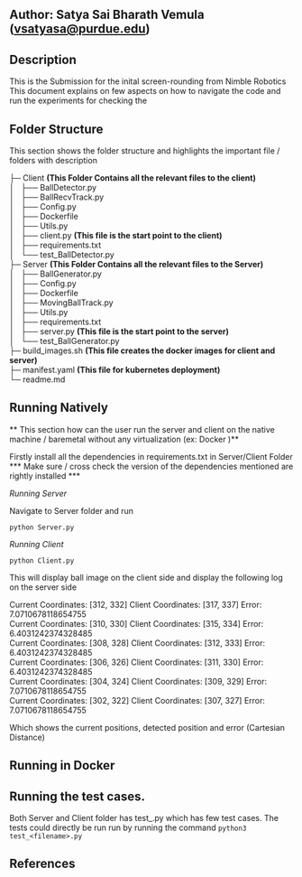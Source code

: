## Author: Satya Sai Bharath Vemula (vsatyasa@purdue.edu)


## Description

This is the Submission for the inital screen-rounding from Nimble Robotics
This document explains on few aspects on how to navigate the code and run the experiments for checking the 


## Folder Structure

This section shows the folder structure and highlights the important file / folders with description

├─ Client **(This Folder Contains all the relevant files to the client)** <br>
│   ├── BallDetector.py <br>
│   ├── BallRecvTrack.py <br>
│   ├── Config.py <br>
│   ├── Dockerfile <br>
│   ├── Utils.py <br>
│   ├── client.py **(This file is the start point to the client)** <br>
│   ├── requirements.txt <br>
│   └── test_BallDetector.py <br>
├─ Server **(This Folder Contains all the relevant files to the Server)** <br>
│   ├── BallGenerator.py <br>
│   ├── Config.py <br>
│   ├── Dockerfile <br>
│   ├── MovingBallTrack.py <br>
│   ├── Utils.py <br>
│   ├── requirements.txt <br>
│   ├── server.py **(This file is the start point to the server)** <br>
│   └── test_BallGenerator.py <br>
├─ build_images.sh **(This file creates the docker images for client and server)** <br>
├─ manifest.yaml  **(This file for kubernetes deployment)** <br>
└─ readme.md <br>


## Running Natively

** This section how can the user run the server and client on the native machine / baremetal without any virtualization (ex: Docker )**

Firstly install all the dependencies in requirements.txt in Server/Client Folder 
*** Make sure  / cross check the version of the dependencies mentioned are rightly installed ***

_Running Server_

Navigate to Server folder and run

`python Server.py`

_Running Client_

`python Client.py`

This will display ball image on the client side and display the following log on the server side 

Current Coordinates: [312, 332] Client Coordinates: [317, 337] Error: 7.0710678118654755 <br>
Current Coordinates: [310, 330] Client Coordinates: [315, 334] Error: 6.4031242374328485 <br>
Current Coordinates: [308, 328] Client Coordinates: [312, 333] Error: 6.4031242374328485 <br>
Current Coordinates: [306, 326] Client Coordinates: [311, 330] Error: 6.4031242374328485 <br>
Current Coordinates: [304, 324] Client Coordinates: [309, 329] Error: 7.0710678118654755 <br>
Current Coordinates: [302, 322] Client Coordinates: [307, 327] Error: 7.0710678118654755 <br>

Which shows the current positions, detected position and error (Cartesian Distance)


## Running in Docker




## Running the test cases.

Both Server and Client folder has test_<filename>.py which has few test cases.
The tests could directly be run run by running the command `python3 test_<filename>.py`

## References
